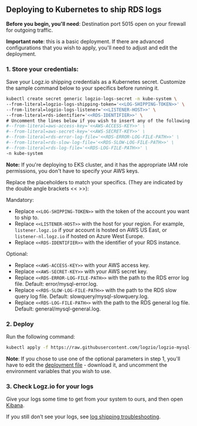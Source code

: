 ## Deploying to Kubernetes to ship RDS logs

**Before you begin, you'll need**: Destination port 5015 open on your firewall for outgoing traffic.

**Important note**: this is a basic deployment. If there are advanced configurations that you wish to apply, you'll need to adjust and edit the deployment.

### 1. Store your credentials:

Save your Logz.io shipping credentials as a Kubernetes secret. Customize the sample command below to your specifics before running it.


```sh
kubectl create secret generic logzio-logs-secret -n kube-system \
--from-literal=logzio-logs-shipping-token='<<LOG-SHIPPING-TOKEN>>' \
--from-literal=logzio-logs-listener='<<LISTENER-HOST>>' \
--from-literal=rds-identifier='<<RDS-IDENTIFIER>>' \
# Uncomment the lines below if you wish to insert any of the following variables:
#--from-literal=aws-access-key='<<AWS-ACCESS-KEY>>' \
#--from-literal=aws-secret-key='<<AWS-SECRET-KEY>>' \
#--from-literal=rds-error-log-file='<<RDS-ERROR-LOG-FILE-PATH>>' \
#--from-literal=rds-slow-log-file='<<RDS-SLOW-LOG-FILE-PATH>>' \
#--from-literal=rds-log-file='<<RDS-LOG-FILE-PATH>>' \
-n kube-system
```

**Note:** If you're deploying to EKS cluster, and it has the appropriate IAM role permissions, you don't have to specify your AWS keys.

Replace the placeholders to match your specifics. (They are indicated by the double angle brackets << >>):

Mandatory:
- Replace `<<LOG-SHIPPING-TOKEN>>` with the token of the account you want to ship to.
- Replace `<<LISTENER-HOST>>` with the host for your region. For example, `listener.logz.io` if your account is hosted on AWS US East, or `listener-nl.logz.io` if hosted on Azure West Europe.
- Replace `<<RDS-IDENTIFIER>>` with the identifier of your RDS instance.

Optional:
- Replace `<<AWS-ACCESS-KEY>>` with your AWS access key.
- Replace `<<AWS-SECRET-KEY>>` with your AWS secret key.
- Replace `<<RDS-ERROR-LOG-FILE-PATH>>` with the path to the RDS error log file. Default: error/mysql-error.log.
- Replace `<<RDS-SLOW-LOG-FILE-PATH>>` with the path to the RDS slow query log file. Default: slowquery/mysql-slowquery.log.
- Replace `<<RDS-LOG-FILE-PATH>>` with the path to the RDS general log file. Default: general/mysql-general.log.

### 2. Deploy

Run the following command:

```sh
kubectl apply -f https://raw.githubusercontent.com/logzio/logzio-mysql-logs/master/k8s/logzio-deployment.yaml
```

**Note**: If you chose to use one of the optional parameters in step 1, you'll have to edit the [deployment file](https://raw.githubusercontent.com/logzio/logzio-mysql-logs/master/k8s/logzio-deployment.yaml) - download it, and uncomment the environment variables that you wish to use.


### 3. Check Logz.io for your logs

Give your logs some time to get from your system to ours, and then open [Kibana](https://app.logz.io/#/dashboard/kibana).

If you still don’t see your logs, see [log shipping troubleshooting](https://docs.logz.io/user-guide/log-shipping/log-shipping-troubleshooting.html).
